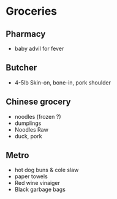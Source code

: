 # Groceries

## Pharmacy

- baby advil for fever

## Butcher

- 4-5lb Skin-on, bone-in, pork shoulder

## Chinese grocery

- noodles (frozen ?)
- dumplings
- Noodles Raw
- duck, pork

## Metro

- hot dog buns & cole slaw
- paper towels
- Red wine vinaiger
- Black garbage bags
